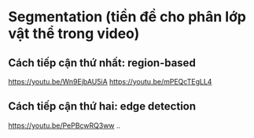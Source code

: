 # Segmentation (tiền đề cho phân lớp vật thể trong video)

## Cách tiếp cận thứ nhất: region-based
https://youtu.be/Wn9EjbAU5iA
https://youtu.be/mPEQcTEgLL4
## Cách tiếp cận thứ hai: edge detection
https://youtu.be/PePBcwRQ3ww
..
